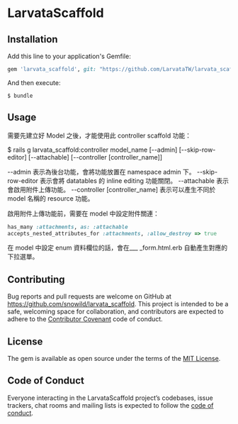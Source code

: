 # LarvataScaffold

## Installation

Add this line to your application's Gemfile:

```ruby
gem 'larvata_scaffold', git: "https://github.com/LarvataTW/larvata_scaffold.git"

```
And then execute:

    $ bundle

## Usage

需要先建立好 Model 之後，才能使用此 controller scaffold 功能：

$ rails g larvata_scaffold:controller model_name [--admin] [--skip-row-editor] [--attachable] [--controller [controller_name]]

--admin 表示為後台功能，會將功能放置在 namespace admin 下。
--skip-row-editor 表示會將 datatables 的 inline editing 功能關閉。
--attachable 表示會啟用附件上傳功能。
--controller [controller_name] 表示可以產生不同於 model 名稱的 resource 功能。

啟用附件上傳功能前，需要在 model 中設定附件關連：
```ruby
has_many :attachments, as: :attachable
accepts_nested_attributes_for :attachments, :allow_destroy => true

```

在 model 中設定 enum 資料欄位的話，會在___ _form.html.erb 自動產生對應的下拉選單。

## Contributing

Bug reports and pull requests are welcome on GitHub at https://github.com/snowild/larvata_scaffold. This project is intended to be a safe, welcoming space for collaboration, and contributors are expected to adhere to the [Contributor Covenant](http://contributor-covenant.org) code of conduct.

## License

The gem is available as open source under the terms of the [MIT License](https://opensource.org/licenses/MIT).

## Code of Conduct

Everyone interacting in the LarvataScaffold project’s codebases, issue trackers, chat rooms and mailing lists is expected to follow the [code of conduct](https://github.com/snowild/larvata_scaffold/blob/master/CODE_OF_CONDUCT.md).
